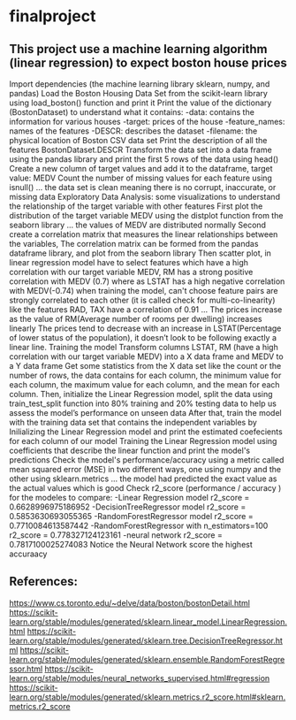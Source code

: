 # finalproject
This project use a machine learning algorithm (linear regression) to expect boston house prices
-----------------------------------------------------------------------------------------------
Import dependencies (the machine learning library sklearn, numpy, and pandas)
Load the Boston Housing Data Set from the scikit-learn library using load_boston() function and print it
Print the value of the dictionary (BostonDataset) to understand what it contains:
-data: contains the information for various houses
-target: prices of the house
-feature_names: names of the features
-DESCR: describes the dataset
-filename: the physical location of Boston CSV data set
Print the description of all the features BostonDataset.DESCR
Transform the data set into a data frame using the pandas library and print the first 5 rows of the data using head() 
Create a new column of target values and add it to the dataframe, target value: MEDV
Count the number of missing values for each feature using isnull() ... the data set is clean meaning there is no corrupt, inaccurate, or missing data
Exploratory Data Analysis: some visualizations to understand the relationship of the target variable with other features
First plot the distribution of the target variable MEDV using the distplot function from the seaborn library ... the values of MEDV are distributed normally 
Second create a correlation matrix that measures the linear relationships between the variables, The correlation matrix can be formed from the pandas dataframe library, and plot from the seaborn library
Then scatter plot, in linear regression model have to select features which have a high correlation with our target variable MEDV, RM has a strong positive correlation with MEDV (0.7) where as LSTAT has a high negative correlation with MEDV(-0.74) 
when training the model, can't choose feature pairs are strongly correlated to each other (it is called check for multi-co-linearity) like the features RAD, TAX have a correlation of 0.91 ...
The prices increase as the value of RM(Average number of rooms per dwelling) increases linearly
The prices tend to decrease with an increase in LSTAT(Percentage of lower status of the population), it doesn’t look to be following exactly a linear line.
Training the model 
Transform columns LSTAT, RM (have a high correlation with our target variable MEDV) into a X data frame and MEDV to a Y data frame
Get some statistics from the X data set like the count or the number of rows, the data contains for each column, the minimum value for each column, the maximum value for each column, and the mean for each column.
Then, initialize the Linear Regression model, split the data using train_test_split function into 80% training and 20% testing data to help us assess the model’s performance on unseen data
After that, train the model with the training data set that contains the independent variables by Inilializing the Linear Regression model and print the estimated coefecients for each column of our model
Training the Linear Regression model using coefficients that describe the linear function and print the model's predictions
Check the model's performance/accuracy using a metric called mean squared error (MSE) in two different ways, one using numpy and the other using sklearn.metrics ... the model had predicted the exact value as the actual values which is good
Check r2_score (performance / accuracy ) for the modeles to compare:
-Linear Regression model r2_score = 0.6628996975186952 
-DecisionTreeRegressor model r2_score = 0.5853630693055365
-RandomForestRegressor model r2_score = 0.7710084613587442
-RandomForestRegressor with n_estimators=100 r2_score = 0.778327124123161
-neural network r2_score = 0.7817100025274083
Notice the Neural Network score the highest accuraacy


References:
-----------
https://www.cs.toronto.edu/~delve/data/boston/bostonDetail.html
https://scikit-learn.org/stable/modules/generated/sklearn.linear_model.LinearRegression.html
https://scikit-learn.org/stable/modules/generated/sklearn.tree.DecisionTreeRegressor.html
https://scikit-learn.org/stable/modules/generated/sklearn.ensemble.RandomForestRegressor.html
https://scikit-learn.org/stable/modules/neural_networks_supervised.html#regression
https://scikit-learn.org/stable/modules/generated/sklearn.metrics.r2_score.html#sklearn.metrics.r2_score